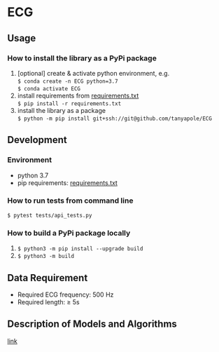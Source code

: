 # ECG

## Usage
### How to install the library as a PyPi package
1. [optional] create & activate python environment, e.g. <br/>
`$ conda create -n ECG python=3.7` <br/>
`$ conda activate ECG`
1. install requirements from [requirements.txt](requirements.txt) <br/>
`$ pip install -r requirements.txt`
1. install the library as a package <br/>
`$ python -m pip install git+ssh://git@github.com/tanyapole/ECG`

## Development
### Environment
* python 3.7
* pip requirements: [requirements.txt](requirements.txt)

### How to run tests from command line
`$ pytest tests/api_tests.py`

### How to build a PyPi package locally
1. `$ python3 -m pip install --upgrade build`
2. `$ python3 -m build`


## Data Requirement
* Required ECG frequency: 500 Hz
* Required length: ≥ 5s

## Description of Models and Algorithms
[link](docs/main.md)